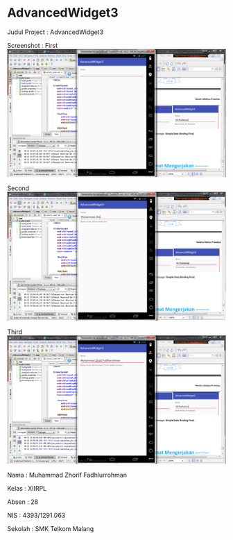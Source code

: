 # AdvancedWidget3

Judul Project : AdvancedWidget3

Screenshot :
First
![alt text](https://github.com/zhorif/AdvancedWidget3/blob/master/1.PNG "Screenshot 1")

Second
![alt text](https://github.com/zhorif/AdvancedWidget3/blob/master/2.PNG "Screenshot 2")

Third
![alt text](https://github.com/zhorif/AdvancedWidget3/blob/master/3.PNG "Screenshot 3")


Nama    : Muhammad Zhorif Fadhlurrohman

Kelas   : XIIRPL

Absen   : 28

NIS     : 4393/1291.063

Sekolah : SMK Telkom Malang
